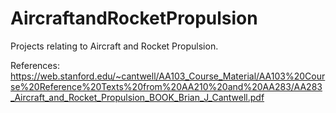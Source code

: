 # AircraftandRocketPropulsion
Projects relating to Aircraft and Rocket Propulsion.

References: https://web.stanford.edu/~cantwell/AA103_Course_Material/AA103%20Course%20Reference%20Texts%20from%20AA210%20and%20AA283/AA283_Aircraft_and_Rocket_Propulsion_BOOK_Brian_J_Cantwell.pdf 
